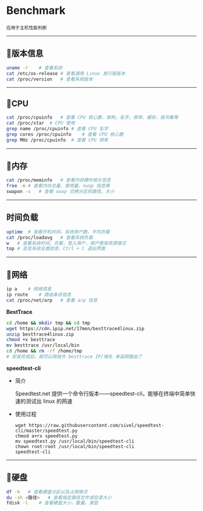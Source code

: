 # Benchmark
`应用于主机性能判断`

---

## 🐶版本信息
```bash
uname -r    # 查看系统
cat /etc/os-release # 查看通用 Linux 发行版版本
cat /proc/version   # 查看系统版本
```

---

## 🐲CPU
```bash
cat /proc/cpuinfo   # 查看 CPU 核心数，架构，名字，频率，缓存，指令集等
cat /proc/star  # CPU 使用
grep name /proc/cpuinfo # 查看 CPU 名字
grep cores /proc/cpuinfo    # 查看 CPU 核心数
grep MHz /proc/cpuinfo  # 查看 CPU 频率
```

---

## 🦓内存
```bash
cat /proc/meminfo   # 查看内存硬件相关信息
free -m # 查看内存总量，使用量，swap 信息等
swapon -s   # 查看 swap 交换分区的路径，大小
```

---

## 时间负载
```bash
uptime  # 查看开机时间，系统用户数，平均负载
cat /proc/loadavg   # 查看系统负载
w   # 查看系统时间，负载，登入用户，用户使用资源情况
top # 总览系统全面信息，Ctrl + C 退出界面
```

---

## 🐇网络
```bash
ip a    # 网络信息
ip route    # 路由条目信息
cat /proc/net/arp   # 查看 arp 信息
```

**BestTrace**
```bash
cd /home && mkdir tmp && cd tmp
wget https://cdn.ipip.net/17mon/besttrace4linux.zip
unzip besttrace4linux.zip
chmod +x besttrace
mv besttrace /usr/local/bin
cd /home && rm -rf /home/tmp
# 安装完成后，就可以用指令 besttrace IP/域名 来追踪路由了
```

**speedtest-cli**

- 简介

    Speedtest.net 提供一个命令行版本——speedtest-cli，能够在终端中简单快速的测试出 linux 的网速

- 使用过程
    ```
    wget https://raw.githubusercontent.com/sivel/speedtest-cli/master/speedtest.py
    chmod a+rx speedtest.py
    mv speedtest.py /usr/local/bin/speedtest-cli
    chown root:root /usr/local/bin/speedtest-cli
    speedtest-cli
    ```

---

## 🐢硬盘
```bash
df -h   # 查看硬盘分区以及占用情况
du -sh <路径>   # 查看指定路径文件或目录大小
fdisk -l    # 查看硬盘大小，数量，类型
```
